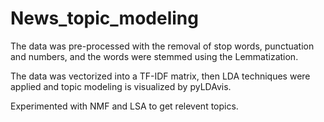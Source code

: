 # News_topic_modeling

The data was pre-processed with the removal of stop words, punctuation and numbers, and the words were stemmed using the Lemmatization.

The data was vectorized into a TF-IDF matrix, then LDA techniques were applied and topic modeling is visualized by pyLDAvis.

Experimented with NMF and LSA to get relevent topics.
